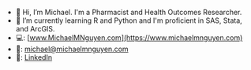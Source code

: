 - 👋 Hi, I’m Michael. I'm a Pharmacist and Health Outcomes Researcher.
- 🌱 I’m currently learning R and Python and I'm proficient in SAS, Stata, and ArcGIS.
- 💻: [www.MichaelMNguyen.com](https://www.michaelmnguyen.com)
- 📧: michael@michaelmnguyen.com
- 🔗: [LinkedIn](https://www.linkedin.com/in/michael-nguyen-43978464/)

<!---
mnguye17/mnguye17 is a ✨ special ✨ repository because its `README.md` (this file) appears on your GitHub profile.
You can click the Preview link to take a look at your changes.
--->
